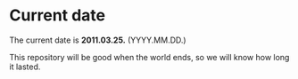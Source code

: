 # Current date

The current date is **2011.03.25.** (YYYY.MM.DD.)

This repository will be good when the world ends, so we will know how long it lasted.